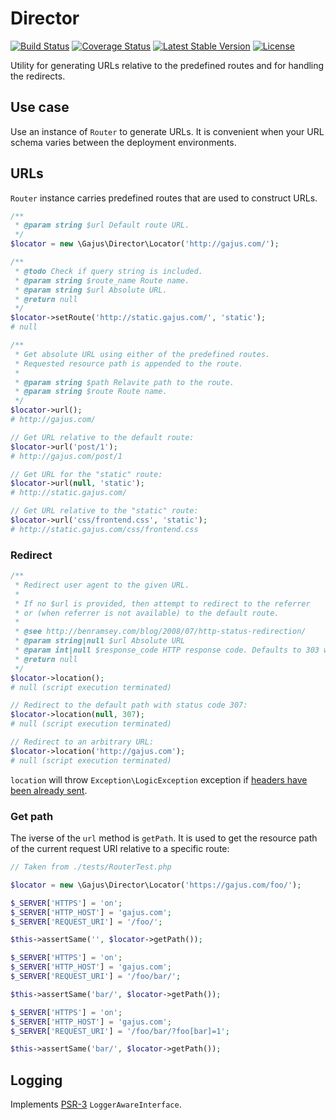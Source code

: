 # Director

[![Build Status](https://travis-ci.org/gajus/director.png?branch=master)](https://travis-ci.org/gajus/director)
[![Coverage Status](https://coveralls.io/repos/gajus/director/badge.png?branch=master)](https://coveralls.io/r/gajus/director?branch=master)
[![Latest Stable Version](https://poser.pugx.org/gajus/director/version.png)](https://packagist.org/packages/gajus/director)
[![License](https://poser.pugx.org/gajus/director/license.png)](https://packagist.org/packages/gajus/director)

Utility for generating URLs relative to the predefined routes and for handling the redirects.

## Use case

Use an instance of `Router` to generate URLs. It is convenient when your URL schema varies between the deployment environments.

## URLs

`Router` instance carries predefined routes that are used to construct URLs.

```php
/**
 * @param string $url Default route URL.
 */
$locator = new \Gajus\Director\Locator('http://gajus.com/');

/**
 * @todo Check if query string is included.
 * @param string $route_name Route name.
 * @param string $url Absolute URL.
 * @return null
 */
$locator->setRoute('http://static.gajus.com/', 'static');
# null

/**
 * Get absolute URL using either of the predefined routes.
 * Requested resource path is appended to the route.
 *
 * @param string $path Relavite path to the route.
 * @param string $route Route name.
 */
$locator->url();
# http://gajus.com/

// Get URL relative to the default route:
$locator->url('post/1');
# http://gajus.com/post/1

// Get URL for the "static" route:
$locator->url(null, 'static');
# http://static.gajus.com/

// Get URL relative to the "static" route:
$locator->url('css/frontend.css', 'static');
# http://static.gajus.com/css/frontend.css
```

### Redirect

```php
/**
 * Redirect user agent to the given URL.
 *
 * If no $url is provided, then attempt to redirect to the referrer
 * or (when referrer is not available) to the default route.
 * 
 * @see http://benramsey.com/blog/2008/07/http-status-redirection/
 * @param string|null $url Absolute URL
 * @param int|null $response_code HTTP response code. Defaults to 303 when request method is POST, 302 otherwise.
 * @return null
 */
$locator->location();
# null (script execution terminated)

// Redirect to the default path with status code 307:
$locator->location(null, 307);
# null (script execution terminated)

// Redirect to an arbitrary URL:
$locator->location('http://gajus.com');
# null (script execution terminated)
```

`location` will throw `Exception\LogicException` exception if [headers have been already sent](http://stackoverflow.com/questions/8028957/how-to-fix-headers-already-sent-error-in-php).

### Get path

The iverse of the `url` method is `getPath`. It is used to get the resource path of the current request URI relative to a specific route:

```php
// Taken from ./tests/RouterTest.php

$locator = new \Gajus\Director\Locator('https://gajus.com/foo/');

$_SERVER['HTTPS'] = 'on';
$_SERVER['HTTP_HOST'] = 'gajus.com';
$_SERVER['REQUEST_URI'] = '/foo/';

$this->assertSame('', $locator->getPath());

$_SERVER['HTTPS'] = 'on';
$_SERVER['HTTP_HOST'] = 'gajus.com';
$_SERVER['REQUEST_URI'] = '/foo/bar/';

$this->assertSame('bar/', $locator->getPath());

$_SERVER['HTTPS'] = 'on';
$_SERVER['HTTP_HOST'] = 'gajus.com';
$_SERVER['REQUEST_URI'] = '/foo/bar/?foo[bar]=1';

$this->assertSame('bar/', $locator->getPath());
```

## Logging

Implements [PSR-3](https://github.com/php-fig/fig-standards/blob/master/accepted/PSR-3-logger-interface.md) `LoggerAwareInterface`.
